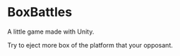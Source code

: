﻿# BoxBattles

A little game made with Unity.

Try to eject more box of the platform that your opposant.
